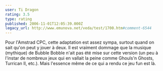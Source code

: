 ```yaml
---
user: Ti Dragon
rating: 3.5
type: rating
published: 2006-11-01T12:05:39.000Z
legacy_url: http://www.emunova.net/veda/test/1700.htm#comment-6544
---
```

Pour l'Amstrad CPC, cette adaptation est assez sympa, surtout quand on sait qu'on peut y jouer à deux. Il est vraiment dommage que la musique (mythique) de Bubble Bobble n'ait pas été mise sur cette version (un peu à l'instar de nombreux jeux qui en vallait la peine comme Ghouls'n Ghosts, Turrican II, etc.). Mais l'essence même de ce qui a rendu ce jeu fun est là.